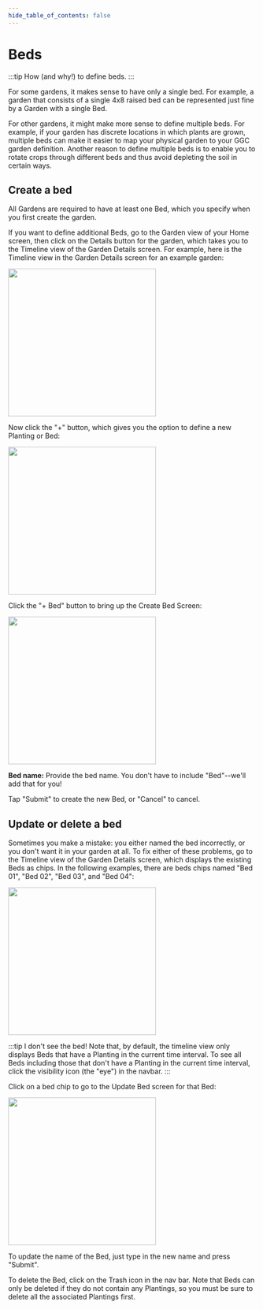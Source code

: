 ```yaml
---
hide_table_of_contents: false
---
```


# Beds

:::tip How (and why!) to define beds. 
:::

For some gardens, it makes sense to have only a single bed. For example, a garden that consists of a single 4x8 raised bed can be represented just fine by a Garden with a single Bed. 

For other gardens, it might make more sense to define multiple beds. For example, if your garden has discrete locations in which plants are grown, multiple beds can make it easier to map your physical garden to your GGC garden definition. Another reason to define multiple beds is to enable you to rotate crops through different beds and thus avoid depleting the soil in certain ways. 

## Create a bed

All Gardens are required to have at least one Bed, which you specify when you first create the garden.

If you want to define additional Beds, go to the Garden view of your Home screen, then click on the Details button for the garden, which takes you to the Timeline view of the Garden Details screen. For example, here is the Timeline view in the Garden Details screen for an example garden:

<img width="300" src="/img/user-guide/garden-details-alderwood.png"/>

Now click the "+" button, which gives you the option to define a new Planting or Bed:

<img width="300" src="/img/user-guide/garden-details-alderwood-plus-button.png"/>

Click the "+ Bed" button to bring up the Create Bed Screen:

<img width="300" src="/img/user-guide/create-bed.png"/>

**Bed name:** Provide the bed name.  You don't have to include "Bed"--we'll add that for you!

Tap "Submit" to create the new Bed, or "Cancel" to cancel.

## Update or delete a bed

Sometimes you make a mistake: you either named the bed incorrectly, or you don't want it in your garden at all.  To fix either of these problems, go to the Timeline view of the Garden Details screen, which displays the existing Beds as chips. In the following examples, there are beds chips named "Bed 01", "Bed 02", "Bed 03", and "Bed 04":

<img width="300" src="/img/user-guide/garden-details-alderwood.png"/>

:::tip I don't see the bed! 
Note that, by default, the timeline view only displays Beds that have a Planting in the current time interval. To see all Beds including those that don't have a Planting in the current time interval, click the visibility icon (the "eye") in the navbar.
:::

Click on a bed chip to go to the Update Bed screen for that Bed:

<img width="300" src="/img/user-guide/update-bed.png"/>

To update the name of the Bed, just type in the new name and press "Submit".

To delete the Bed, click on the Trash icon in the nav bar. Note that Beds can only be deleted if they do not contain any Plantings, so you must be sure to delete all the associated Plantings first. 




